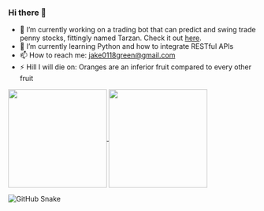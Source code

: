 ### Hi there 👋

- 🔭 I’m currently working on a trading bot that can predict and swing trade penny stocks, fittingly named Tarzan. Check it out [here](https://github.com/greenmachine112/tarzan).
- 🌱 I’m currently learning Python and how to integrate RESTful APIs
- 📫 How to reach me: [jake0118green@gmail.com](mailto:jake0118green@gmail.com)
- ⚡ Hill I will die on: Oranges are an inferior fruit compared to every other fruit
<a href="https://github.com/greenmachine112">
  <img height=200 align="center" src="https://github-readme-stats.vercel.app/api?username=greenmachine112&theme=shadow_red&card_width=300&show_icons=true" />
</a>
<a href="https://github.com/greenmachine112">
  <img height=200 align="center" src="https://github-readme-stats.vercel.app/api/top-langs/?username=greenmachine112&layout=normal&card_width=300&theme=shadow_red&hide=html" />
</a>

![GitHub Snake](https://github.com/sammorozov/sammorozov/raw/main/assets/github-snake.svg)
